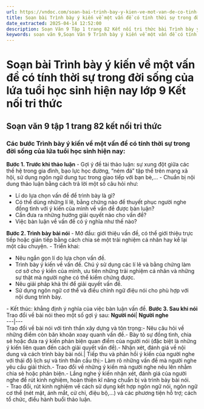 ```yaml
---
url: https://vndoc.com/soan-bai-trinh-bay-y-kien-ve-mot-van-de-co-tinh-thoi-su-trong-doi-song-cua-lua-tuoi-hoc-sinh-hien-nay-lop-9-ket-noi-tri-thuc-321635
title: Soạn bài Trình bày ý kiến về một vấn đề có tính thời sự trong đời sống của lứa tuổi học sinh hiện nay lớp 9 Kết nối tri thức - VnDoc.com
date_extracted: 2025-04-14 12:52:00
description: Soạn Văn 9 Tập 1 trang 82 Kết nối tri thức bài Trình bày ý kiến về một vấn đề có tính thời sự trong đời sống của lứa tuổi học sinh hiện nay gồm phần trả lời chi tiết, đầy đủ, bám sát các câu hỏi, yêu cầu trong SGK (chỉ có trên VnDoc). Mời các bạn tham khảo.
keywords: soạn văn 9,Soạn Văn 9 Trình bày ý kiến về một vấn đề có tính thời sự trong đời sống của lứa tuổi học sinh hiện nay,Soạn văn 9 tập 1 trang 82 kết nối tri thức,soạn bài Trình bày ý kiến về một vấn đề có tính thời sự trong đời sống của lứa tuổi học sinh hiện nay lớp 9,Trình bày ý kiến về một vấn đề có tính thời sự trong đời sống của lứa tuổi học sinh hiện nay lớp 9 kết nối tri thức,văn 9,ngữ văn 9,soạn văn 9 kết nối tri thức,soạn văn 9 tập 1,giải văn 9,soạn ngữ văn 9,giải ngữ văn 9
---
```


# Soạn bài Trình bày ý kiến về một vấn đề có tính thời sự trong đời sống của lứa tuổi học sinh hiện nay lớp 9 Kết nối tri thức
## **Soạn văn 9 tập 1 trang 82 kết nối tri thức**
### Các bước Trình bày ý kiến về một vấn đề có tính thời sự trong đời sống của lứa tuổi học sinh hiện nay:
**Bước 1. Trước khi thảo luận**
\- Gợi ý đề tài thảo luận: sự xung đột giữa các thế hệ trong gia đình, bạo lực học đường, “ném đá” tập thể trên mạng xã hội, sử dụng ngôn ngữ dung tục trong giao tiếp với bạn bè,…
\- Chuẩn bị nội dung thảo luận bằng cách trả lời một số câu hỏi như:
  * Lí do lựa chọn vấn đề để trình bày là gì?
  * Có thể dùng những lí lẽ, bằng chứng nào để thuyết phục người nghe đồng tình với ý kiến của mình về vấn đề được bàn luận?
  * Cần đưa ra những hướng giải quyết nào cho vấn đề?
  * Việc bàn luận về vấn đề có ý nghĩa như thế nào?

**Bước 2. Trình bày bài nói**
\- Mở đầu: giới thiệu vấn đề, có thể giới thiệu trực tiếp hoặc gián tiếp bằng cách chia sẻ một trải nghiệm cá nhân hay kể lại một câu chuyện.
\- Triển khai:
  * Nêu ngắn gọn lí do lựa chọn vấn đề.
  * Trình bày ý kiến về vấn đề. Chú ý sử dụng các lí lẽ và bằng chứng làm cơ sở cho ý kiến của mình, ưu tiên những trải nghiệm cá nhân và những sự thật mà người nghe có thể kiểm chứng được.
  * Nêu giải pháp khả thi để giải quyết vấn đề.
  * Sử dụng ngôn ngữ cơ thể và điều chỉnh ngữ điệu nói cho phù hợp với nội dung trình bày.

\- Kết thúc: khẳng định ý nghĩa của việc bàn luận vấn đề.
**Bước 3. Sau khi nói**
Trao đổi về bài nói theo một số gợi ý sau:
**Người nói**| **Người nghe**  
---|---  
Trao đổi về bài nói với tinh thần xây dựng và tôn trọng:\- Nêu câu hỏi về những điểm còn băn khoăn xoay quanh vấn đề.\- Bày tỏ sự đồng tình, chia sẻ hoặc đưa ra ý kiến phản biện quan điểm của người nói \(đặc biệt là những ý kiến liên quan đến cách giải quyết vấn đề\).\- Nhận xét, đánh giá về nội dung và cách trình bày bài nói.| Tiếp thu và phản hồi ý kiến của người nghe với thái độ lịch sự và tinh thần cầu thị:\- Làm rõ những vấn đề mà người nghe yêu cầu giải thích.\- Trao đổi về những ý kiến mà người nghe nêu lên nhằm chia sẻ hoặc phản biện.\- Lắng nghe ý kiến nhận xét, đánh giá của người nghe để rút kinh nghiệm, hoàn thiện kĩ năng chuẩn bị và trình bày bài nói.  
\- Trao đổi, rút kinh nghiệm về cách sử dụng kết hợp ngôn ngữ nói, ngôn ngữ cơ thể \(nét mặt, ánh mắt, cử chỉ, điệu bộ,…\) và các phương tiện hỗ trợ; cách tổ chức, điều hành buổi thảo luận.
